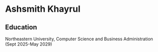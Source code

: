 # Ashsmith Khayrul

## Education
Northeastern University, Computer Science and Business Administration (Sept 2025-May 2029)